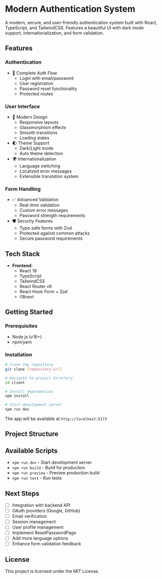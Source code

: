 # Modern Authentication System

A modern, secure, and user-friendly authentication system built with React, TypeScript, and TailwindCSS. Features a beautiful UI with dark mode support, internationalization, and form validation.

## Features

### Authentication
- 🔐 Complete Auth Flow
  - Login with email/password
  - User registration
  - Password reset functionality
  - Protected routes

### User Interface
- 🎨 Modern Design
  - Responsive layouts
  - Glassmorphism effects
  - Smooth transitions
  - Loading states
- 🌓 Theme Support
  - Dark/Light mode
  - Auto theme detection
- 🌍 Internationalization
  - Language switching
  - Localized error messages
  - Extensible translation system

### Form Handling
- ✅ Advanced Validation
  - Real-time validation
  - Custom error messages
  - Password strength requirements
- 🛡️ Security Features
  - Type-safe forms with Zod
  - Protected against common attacks
  - Secure password requirements

## Tech Stack

- **Frontend:**
  - React 18
  - TypeScript
  - TailwindCSS
  - React Router v6
  - React Hook Form + Zod
  - i18next

## Getting Started

### Prerequisites
- Node.js (v16+)
- npm/yarn

### Installation

```bash
# Clone the repository
git clone [repository-url]

# Navigate to project directory
cd client

# Install dependencies
npm install

# Start development server
npm run dev
```

The app will be available at `http://localhost:5173`

## Project Structure

## Available Scripts

- `npm run dev` - Start development server
- `npm run build` - Build for production
- `npm run preview` - Preview production build
- `npm run test` - Run tests

## Next Steps

- [ ] Integration with backend API
- [ ] OAuth providers (Google, GitHub)
- [ ] Email verification
- [ ] Session management
- [ ] User profile management
- [ ] Implement ResetPasswordPage
- [ ] Add more language options
- [ ] Enhance form validation feedback

## License

This project is licensed under the MIT License.